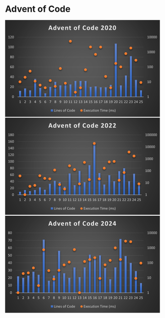 # Advent of Code

[![Lines of code and total elapsed runtime for each day's puzzles (2020 combined)](Advent%20of%20Code/Advent2020/aoc2020.png)](Advent%20of%20Code/Advent2020)
[![Lines of code and total elapsed runtime for each day's puzzles (2022 combined)](Advent%20of%20Code/Advent2022/aoc2022.png)](Advent%20of%20Code/Advent2022)
[![Lines of code and total elapsed runtime for each day's puzzles (2024 combined)](Advent%20of%20Code/Advent2024/aoc2024.png)](Advent%20of%20Code/Advent2024)